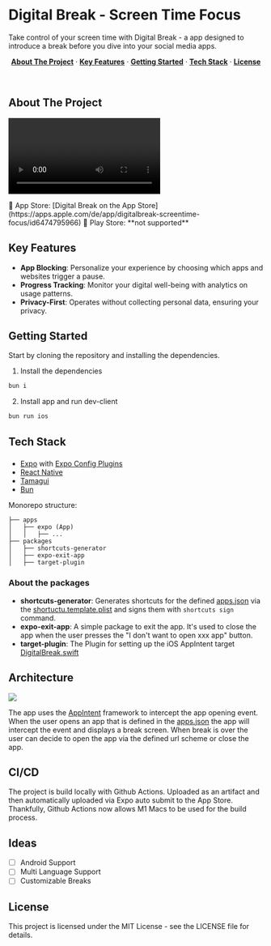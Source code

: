 # Digital Break - Screen Time Focus

Take control of your screen time with Digital Break - a app designed to introduce a break before you dive into your social media apps.

<p align="center">
  <a href="#about-the-project"><strong>About The Project</strong></a> ·
  <a href="#key-features"><strong>Key Features</strong></a> ·
  <a href="#getting-started"><strong>Getting Started</strong></a> ·
  <a href="#tech-stack"><strong>Tech Stack</strong></a> ·
  <a href="#license"><strong>License</strong></a>
</p>
<br/>

## About The Project

<p align="left">
  <video src="https://lukesthl.github.io/digital-break-app/public/digital-break-preview.mp4"></video>
</p>
 App Store: [Digital Break on the App Store](https://apps.apple.com/de/app/digitalbreak-screentime-focus/id6474795966) 
📱 Play Store: **not supported**

## Key Features

- **App Blocking**: Personalize your experience by choosing which apps and websites trigger a pause.
- **Progress Tracking**: Monitor your digital well-being with analytics on usage patterns.
- **Privacy-First**: Operates without collecting personal data, ensuring your privacy.

## Getting Started

Start by cloning the repository and installing the dependencies.

1. Install the dependencies

```sh
bun i
```

2. Install app and run dev-client

```sh
bun run ios
```

## Tech Stack

###

- [Expo](https://expo.dev/) with [Expo Config Plugins](https://docs.expo.dev/guides/config-plugins/)
- [React Native](https://reactnative.dev/)
- [Tamagui](tamagui.dev)
- [Bun](https://bun.sh/)

Monorepo structure:

```
├── apps
│   ├── expo (App)
│   │   ├── ...
├── packages
│   ├── shortcuts-generator
│   ├── expo-exit-app
│   ├── target-plugin
```

### About the packages

- **shortcuts-generator**: Generates shortcuts for the defined [apps.json](/public/apps.json) via the [shortuctu.template.plist](/public/shortcut.template.plist) and signs them with `shortcuts sign` command.
- **expo-exit-app**: A simple package to exit the app. It's used to close the app when the user presses the "I don't want to open xxx app" button.
- **target-plugin**: The Plugin for setting up the iOS AppIntent target [DigitalBreak.swift](/apps/expo/targets/intents/DigitalBreak.swift)

## Architecture

<img src="https://lukesthl.github.io/digital-break-app/public/architecture.png">

The app uses the [AppIntent](https://developer.apple.com/documentation/appintents) framework to intercept the app opening event.  
When the user opens an app that is defined in the [apps.json](/public/apps.json) the app will intercept the event and displays a break screen. When break is over the user can decide to open the app via the defined url scheme or close the app.

## CI/CD

The project is build locally with Github Actions. Uploaded as an artifact and then automatically uploaded via Expo auto submit to the App Store.  
Thankfully, Github Actions now allows M1 Macs to be used for the build process.

## Ideas

- [ ] Android Support
- [ ] Multi Language Support
- [ ] Customizable Breaks

## License

This project is licensed under the MIT License - see the LICENSE file for details.

